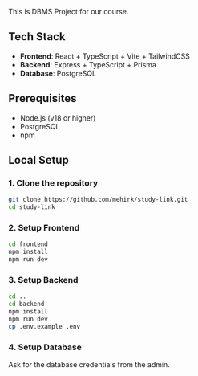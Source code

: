This is DBMS Project for our course.

## Tech Stack

- **Frontend**: React + TypeScript + Vite + TailwindCSS
- **Backend**: Express + TypeScript + Prisma
- **Database**: PostgreSQL

## Prerequisites

- Node.js (v18 or higher)
- PostgreSQL
- npm

## Local Setup

### 1. Clone the repository

```bash
git clone https://github.com/mehirk/study-link.git
cd study-link
```

### 2. Setup Frontend

```bash
cd frontend
npm install
npm run dev
```

### 3. Setup Backend

```bash
cd ..
cd backend
npm install
npm run dev
cp .env.example .env
```

### 4. Setup Database

Ask for the database credentials from the admin.
